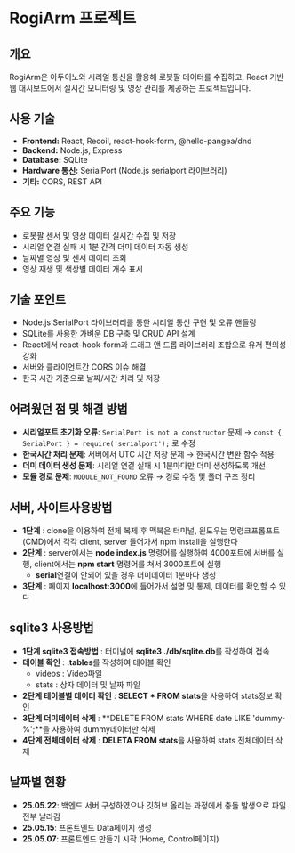 # RogiArm 프로젝트

## 개요  
RogiArm은 아두이노와 시리얼 통신을 활용해 로봇팔 데이터를 수집하고, React 기반 웹 대시보드에서 실시간 모니터링 및 영상 관리를 제공하는 프로젝트입니다.

## 사용 기술  
- **Frontend:** React, Recoil, react-hook-form, @hello-pangea/dnd  
- **Backend:** Node.js, Express  
- **Database:** SQLite  
- **Hardware 통신:** SerialPort (Node.js serialport 라이브러리)  
- **기타:** CORS, REST API  

## 주요 기능  
- 로봇팔 센서 및 영상 데이터 실시간 수집 및 저장  
- 시리얼 연결 실패 시 1분 간격 더미 데이터 자동 생성  
- 날짜별 영상 및 센서 데이터 조회  
- 영상 재생 및 색상별 데이터 개수 표시  

## 기술 포인트  
- Node.js SerialPort 라이브러리를 통한 시리얼 통신 구현 및 오류 핸들링  
- SQLite를 사용한 가벼운 DB 구축 및 CRUD API 설계  
- React에서 react-hook-form과 드래그 앤 드롭 라이브러리 조합으로 유저 편의성 강화  
- 서버와 클라이언트간 CORS 이슈 해결  
- 한국 시간 기준으로 날짜/시간 처리 및 저장  

## 어려웠던 점 및 해결 방법  
- **시리얼포트 초기화 오류**: `SerialPort is not a constructor` 문제 → `const { SerialPort } = require('serialport');` 로 수정  
- **한국시간 처리 문제**: 서버에서 UTC 시간 저장 문제 → 한국시간 변환 함수 적용  
- **더미 데이터 생성 문제**: 시리얼 연결 실패 시 1분마다만 더미 생성하도록 개선  
- **모듈 경로 문제**: `MODULE_NOT_FOUND` 오류 → 경로 수정 및 폴더 구조 정리

## 서버, 사이트사용방법
- **1단계** : clone을 이용하여 전체 복제 후 맥북은 터미널, 윈도우는 명령크프롬프트(CMD)에서 각각 client, server 들어가서 npm install을 실행한다
- **2단계** : server에서는 **node index.js** 명령어를 실행하여 4000포트에 서버를 실행, client에서는 **npm start** 명령어를 쳐서 3000포트에 실행
    - **serial**연결이 안되어 있을 경우 더미데이터 1분마다 생성
- **3단계** : 페이지 **localhost:3000**에 들어가서 설명 및 통제, 데이터를 확인할 수 있다

## sqlite3 사용방법
- **1단계 sqlite3 접속방법** : 터미널에 **sqlite3 ./db/sqlite.db**를 작성하여 접속
- **테이블 확인** : **.tables**를 작성하여 테이블 확인 
    - videos : Video파일
    - stats : 상자 데이터 및 날짜 파일
- **2단계 테이블별 데이터 확인** : **SELECT * FROM stats**을 사용하여 stats정보 확인
- **3단계 더미데이터 삭제** : **DELETE FROM stats WHERE date LIKE 'dummy-%';**을 사용하여 dummy데이터만 삭제
- **4단계 전체데이터 삭제** : **DELETA FROM stats**을 사용하여 stats 전체데이터 삭제


## 날짜별 현황
- **25.05.22**: 백엔드 서버 구성하였으나 깃허브 올리는 과정에서 충돌 발생으로 파일 전부 날라감
- **25.05.15**: 프론트엔드 Data페이지 생성
- **25.05.07**: 프론트엔드 만들기 시작 (Home, Control페이지)